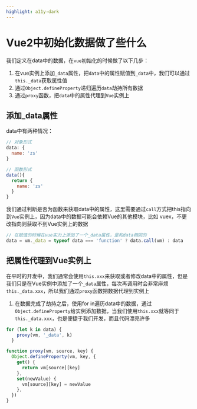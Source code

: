 ```yaml
---
highlight: a11y-dark
---
```


# Vue2中初始化数据做了些什么

我们定义在data中的数据，在`vue`初始化的时候做了以下几步：

1. 在vue实例上添加`_data`属性，把`data`中的属性赋值到`_data`中，我们可以通过`this._data`获取属性值
2. 通过`Object.defineProperty`递归遍历`data`劫持所有数据
3. 通过`proxy`函数，把`data`中的属性代理到`Vue`实例上

## 添加\_data属性

data中有两种情况：

```js
// 对象形式
data: {
  name: 'zs'
}

// 函数形式
data(){
  return {
    name: 'zs'
  }
}

```

我们通过判断是否为函数来获取data中的属性，这里需要通过`call`方式把this指向到`Vue`实例上，因为data中的数据可能会依赖Vue的其他模块，比如 vuex，不更改指向则获取不到Vue实例上的数据

```js
// 在赋值的时候在vue实力上添加了一个_data属性，是和data相同的
data = vm._data = typeof data === 'function' ? data.call(vm) : data
```

## 把属性代理到Vue实例上

在平时的开发中，我们通常会使用`this.xxx`来获取或者修改data中的属性，但是我们只是在Vue实例中添加了一个`_data`属性，每次再调用时会非常麻烦`this._data.xxx`，所以我们通过`proxy`函数把数据代理到实例上

1. 在数据完成了劫持之后，使用for in遍历data中的数据，通过`Object.defineProperty`给实例添加数据，当我们使用`this.xxx`就等同于`this._data.xxx`，也是便捷于我们开发，而且代码漂亮许多

```js
for (let k in data) {
    proxy(vm, '_data', k)
  }

function proxy(vm, source, key) {
  Object.defineProperty(vm, key, {
    get() {
      return vm[source][key]
    },
    set(newValue) {
      vm[source][key] = newValue
    },
  })
}
```
